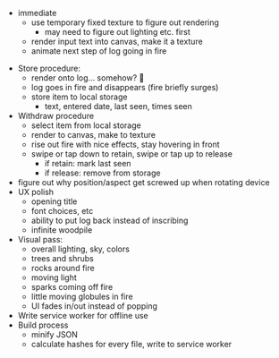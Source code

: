 - immediate
    - use temporary fixed texture to figure out rendering
        - may need to figure out lighting etc. first
    - render input text into canvas, make it a texture
    - animate next step of log going in fire

* Store procedure:
    - render onto log... somehow? 😬
    - log goes in fire and disappears (fire briefly surges)
    - store item to local storage
        - text, entered date, last seen, times seen
* Withdraw procedure
    - select item from local storage
    - render to canvas, make to texture
    - rise out fire with nice effects, stay hovering in front
    - swipe or tap down to retain, swipe or tap up to release
        - if retain: mark last seen
        - if release: remove from storage
* figure out why position/aspect get screwed up when rotating device
* UX polish
    - opening title
    - font choices, etc
    - ability to put log back instead of inscribing
    - infinite woodpile
* Visual pass:
    - overall lighting, sky, colors
    - trees and shrubs
    - rocks around fire
    - moving light
    - sparks coming off fire
    - little moving globules in fire
    - UI fades in/out instead of popping
* Write service worker for offline use
* Build process
    - minify JSON
    - calculate hashes for every file, write to service worker
